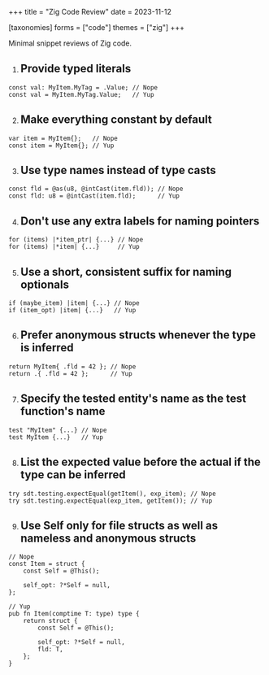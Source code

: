 +++
title = "Zig Code Review"
date = 2023-11-12

[taxonomies]
forms = ["code"]
themes = ["zig"]
+++

Minimal snippet reviews of Zig code.

<!-- more -->

1) ## Provide typed literals

```zig
const val: MyItem.MyTag = .Value; // Nope
const val = MyItem.MyTag.Value;   // Yup
```

2) ## Make everything constant by default

```zig
var item = MyItem{};   // Nope
const item = MyItem{}; // Yup
```

3) ## Use type names instead of type casts

```zig
const fld = @as(u8, @intCast(item.fld)); // Nope
const fld: u8 = @intCast(item.fld);      // Yup
```

4) ## Don't use any extra labels for naming pointers

```zig
for (items) |*item_ptr| {...} // Nope
for (items) |*item| {...}     // Yup
```

5) ## Use a short, consistent suffix for naming optionals

```zig
if (maybe_item) |item| {...} // Nope
if (item_opt) |item| {...}   // Yup
```

6) ## Prefer anonymous structs whenever the type is inferred

```zig
return MyItem{ .fld = 42 }; // Nope
return .{ .fld = 42 };      // Yup
```

7) ## Specify the tested entity's name as the test function's name

```zig
test "MyItem" {...} // Nope
test MyItem {...}   // Yup
```

8) ## List the expected value before the actual if the type can be inferred

```zig
try sdt.testing.expectEqual(getItem(), exp_item); // Nope
try sdt.testing.expectEqual(exp_item, getItem()); // Yup
```

9) ## Use Self only for file structs as well as nameless and anonymous structs

```zig
// Nope
const Item = struct {
    const Self = @This();

    self_opt: ?*Self = null,
};

// Yup
pub fn Item(comptime T: type) type {
    return struct {
        const Self = @This();

        self_opt: ?*Self = null,
        fld: T,
    };
}
```

